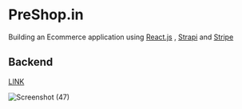 # PreShop.in

Building an Ecommerce application using [React.js](https://legacy.reactjs.org/) , [Strapi](https://strapi.io/) and [Stripe](https://stripe.com/en-in)
## Backend
[LINK](https://github.com/avibhawnani/PreShop-Backend)


![Screenshot (47)](https://user-images.githubusercontent.com/88795320/229444267-92ca13c6-3b5e-45e5-a43f-ec5a21904db4.png)

